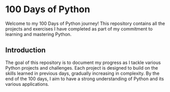 # **100 Days of Python**
Welcome to my 100 Days of Python journey! This repository contains all the projects and exercises I have completed as part of my commitment to learning and mastering Python.

## **Introduction**
The goal of this repository is to document my progress as I tackle various Python projects and challenges. Each project is designed to build on the skills learned in previous days, gradually increasing in complexity. By the end of the 100 days, I aim to have a strong understanding of Python and its various applications.
